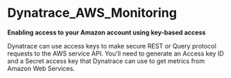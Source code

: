 # Dynatrace_AWS_Monitoring

**Enabling access to your Amazon account using key-based access**

Dynatrace can use access keys to make secure REST or Query protocol requests to the AWS service API. You'll need to generate an Access key ID and a Secret access key that Dynatrace can use to get metrics from Amazon Web Services.

